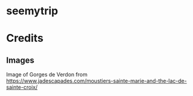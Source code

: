 # seemytrip


# Credits

## Images
Image of Gorges de Verdon from https://www.jadescapades.com/moustiers-sainte-marie-and-the-lac-de-sainte-croix/
